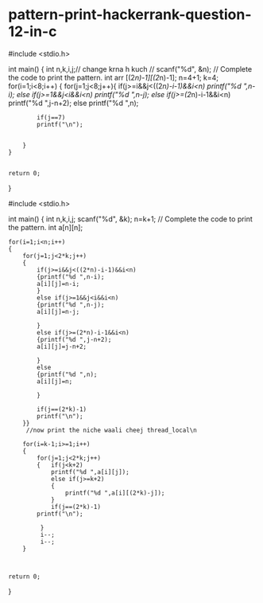 # pattern-print-hackerrank-question-12-in-c

#include <stdio.h>

int main()
{
    int n,k,i,j;// change krna h kuch 
   // scanf("%d", &n);
      // Complete the code to print the pattern.
      int arr [(2*n)-1][(2*n)-1];
    n=4+1;
    k=4;
    for(i=1;i<8;i++)
    {
        for(j=1;j<8;j++){
            if(j>=i&&j<((2*n)-i-1)&&i<n)
            printf("%d ",n-i);
            else if(j>=1&&j<i&&i<n)
            printf("%d ",n-j);
            else if(j>=(2*n)-i-1&&i<n)
            printf("%d ",j-n+2);
            else 
            printf("%d ",n);
            
            if(j==7)
            printf("\n");
            
            
        }
    }
    

    return 0;
}



#include <stdio.h>

int main()
{
    int n,k,i,j;
   scanf("%d", &k);
   n=k+1;
      // Complete the code to print the pattern.
    int a[n][n];
    
    
    for(i=1;i<n;i++)
    {
        for(j=1;j<2*k;j++)
        {
            if(j>=i&&j<((2*n)-i-1)&&i<n)
            {printf("%d ",n-i);
            a[i][j]=n-i;
            }
            else if(j>=1&&j<i&&i<n)
            {printf("%d ",n-j);
            a[i][j]=n-j;
                
            }
            else if(j>=(2*n)-i-1&&i<n)
            {printf("%d ",j-n+2);
            a[i][j]=j-n+2;
                
            }
            else 
            {printf("%d ",n);
            a[i][j]=n;
                
            }
            
            if(j==(2*k)-1)
            printf("\n");
        }}
         //now print the niche waali cheej thread_local\n
        
        for(i=k-1;i>=1;i++)
        {
            for(j=1;j<2*k;j++)
            {   if(j<k+2)
                printf("%d ",a[i][j]);
                else if(j>=k+2)
                {
                    printf("%d ",a[i][(2*k)-j]);
                }
                if(j==(2*k)-1)
            printf("\n");
                
             }
             i--;
             i--;
        }
    
    

    return 0;
}


